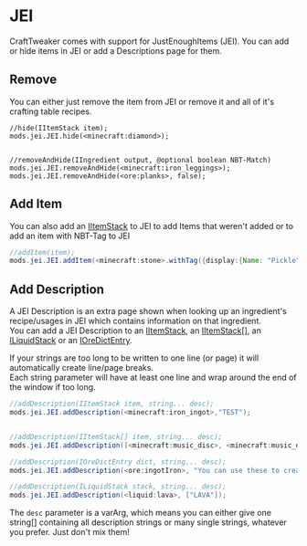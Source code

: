 # JEI

CraftTweaker comes with support for JustEnoughItems (JEI).
You can add or hide items in JEI or add a Descriptions page for them.

## Remove
You can either just remove the item from JEI or remove it and all of it's crafting table recipes.

```
//hide(IItemStack item);
mods.jei.JEI.hide(<minecraft:diamond>);


//removeAndHide(IIngredient output, @optional boolean NBT-Match)
mods.jei.JEI.removeAndHide(<minecraft:iron_leggings>);
mods.jei.JEI.removeAndHide(<ore:planks>, false);
```

## Add Item
You can also add an [IItemStack](/Vanilla/Items/IItemStack) to JEI to add Items that weren't added or to add an item with NBT-Tag to JEI
```JAVA
//addItem(item);
mods.jei.JEI.addItem(<minecraft:stone>.withTag({display:{Name: "Pickle",Lore:["What once was stone", "Is stone no more"]}}));
```

## Add Description
A JEI Description is an extra page shown when looking up an ingredient's recipe/usages in JEI which contains information on that ingredient.  
You can add a JEI Description to an [IItemStack](/Vanilla/Items/IItemStack), an [IItemStack](/Vanilla/Items/IItemStack)[], an [ILiquidStack](/Vanilla/Liquids/ILiquidStack) or an [IOreDictEntry](/Vanilla/OreDict). 

If your strings are too long to be written to one line (or page) it will automatically create line/page breaks.  
Each string parameter will have at least one line and wrap around the end of the window if too long.  

```Java
//addDescription(IItemStack item, string... desc);
mods.jei.JEI.addDescription(<minecraft:iron_ingot>,"TEST");


//addDescription(IItemStack[] item, string... desc);
mods.jei.JEI.addDescription([<minecraft:music_disc>, <minecraft:music_disc>],["Never","Gonna","Give","You","Up","Never","Gonna","Let","You","Down"]);

//addDescription(IOreDictEntry dict, string... desc);
mods.jei.JEI.addDescription(<ore:ingotIron>, "You can use these to create things", "", "things like Armor","","","Yes...","That as well...");

//addDescription(ILiquidStack stack, string... desc);
mods.jei.JEI.addDescription(<liquid:lava>, ["LAVA"]);
```

The `desc` parameter is a varArg, which means you can either give one string[] containing all description strings or many single strings, whatever you prefer. Just don't mix them!